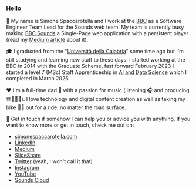 ### Hello

👋 My name is Simone Spaccarotella and I work at the [BBC](https://www.bbc.co.uk) as a Software Engineer Team Lead for the Sounds web team. My team is currently busy making [BBC Sounds](https://www.bbc.co.uk/sounds) a Single-Page web application with a persistent player (read my [Medium article](https://medium.com/bbc-product-technology/sounds-web-next-a-persistent-player-prototype-for-bbc-sounds-bf996ef0c332) about it).

🎓 I graduated from the "[Università della Calabria](https://www.unical.it)" some time ago but I'm still studying and learning new stuff to these days. I started working at the BBC in 2014 with the Graduate Scheme, fast forward February 2023 I started a level 7 (MSc) Staff Apprenticeship in [AI and Data Science](https://www.cambridgespark.com/data-apprenticeships/level-7-ai-data-science) which I completed in March 2025.

❤️ I'm a full-time dad 🍼 with a passion for music (listening 🎧 and producing 🪗🎹🎸🎤). I love technology and digital content creation as well as taking my bike 🚴🏼 out for a ride, no matter the road surface.

💬 Get in touch if somehow I can help you or advice you with anything. If you want to know more or get in touch, check me out on:
- [simonespaccarotella.com](https://www.simonespaccarotella.com)
- [LinkedIn](https://www.linkedin.com/in/simonespaccarotella)
- [Medium](https://medium.simonespaccarotella.com)
- [SlideShare](https://www.slideshare.net/simonespaccarotella)
- [Twitter](https://twitter.com/AboutSaiMon) (yeah, I won't call it that)
- [Instagram](https://www.instagram.com/about.saimon)
- [YouTube](https://www.youtube.com/@about.saimon)
- [Sounds Cloud](https://soundcloud.com/sai-mon-327928164)
